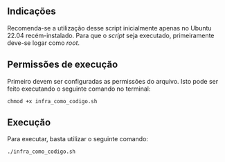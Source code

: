 ## Indicações

Recomenda-se a utilização desse script inicialmente apenas no Ubuntu 22.04 recém-instalado.
Para que o _script_ seja executado, primeiramente deve-se logar como _root_. 

## Permissões de execução

Primeiro devem ser configuradas as permissões do arquivo. Isto pode ser feito executando o seguinte comando no terminal:

```shell script
chmod +x infra_como_codigo.sh 
```

## Execução

Para executar, basta utilizar o seguinte comando:

```shell script 
./infra_como_codigo.sh
```


